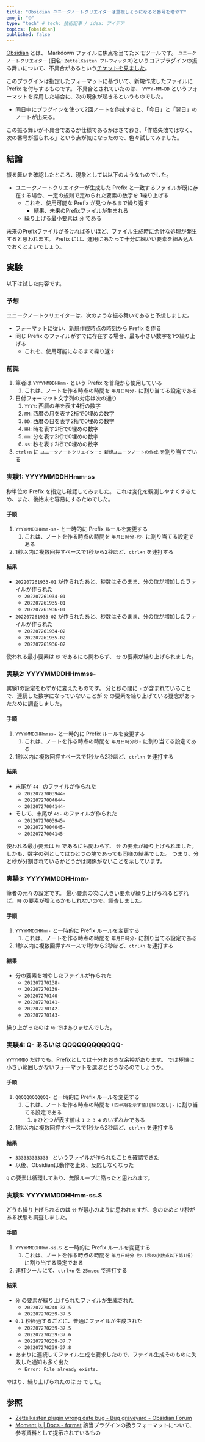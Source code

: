 ```yaml
---
title: "Obsidian ユニークノートクリエイターは重複しそうになると番号を増やす"
emoji: "⏱"
type: "tech" # tech: 技術記事 / idea: アイデア
topics: [obsidian]
published: false
---
```


[Obsidian](https://obsidian.md/) とは、 Markdown ファイルに焦点を当てたメモツールです。
`ユニークノートクリエイター` (旧名: `ZettelKasten プレフィックス`)というコアプラグインの振る舞いについて、不具合があるという[チケットを見ました](https://forum.obsidian.md/t/zettelkasten-plugin-wrong-date-bug/39372)。

このプラグインは指定したフォーマットに基づいて、新規作成したファイルに Prefix を付与するものです。
不具合とされていたのは、 `YYYY-MM-DD` というフォーマットを採用した場合に、次の現象が起きるというものでした。

- 同日中にプラグインを使って2回ノートを作成すると、「今日」と「翌日」のノートが出来る。

この振る舞いが不具合であるか仕様であるかはさておき、「作成失敗ではなく、次の番号が振られる」という点が気になったので、色々試してみました。

## 結論

振る舞いを確認したところ、現象としては以下のようなものでした。

- ユニークノートクリエイターが生成した Prefix と一致するファイルが既に存在する場合、一定の規則で定められた要素の数字を 1繰り上げる
    - これを、使用可能な Prefix が見つかるまで繰り返す
        - 結果、未来のPrefixファイルが生まれる
    - 繰り上げる最小要素は `分` である

未来のPrefixファイルが多ければ多いほど、ファイル生成時に余計な処理が発生すると思われます。
Prefix には、運用にあたって十分に細かい要素を組み込んでおくとよいでしょう。

## 実験

以下は試した内容です。

### 予想

ユニークノートクリエイターは、次のような振る舞いであると予想しました。

- フォーマットに従い、新規作成時点の時刻から Prefix を作る
- 同じ Prefix のファイルがすでに存在する場合、最も小さい数字を1つ繰り上げる
    - これを、使用可能になるまで繰り返す

### 前提

1. 筆者は `YYYYMMDDHHmm-` という Prefix を普段から使用している
    1. これは、ノートを作る時点の時間を `年月日時分-` に割り当てる設定である
2. 日付フォーマット文字列の対応は次の通り
    1. `YYYY`: 西暦の年を表す4桁の数字
    2. `MM`: 西暦の月を表す2桁で0埋めの数字
    3. `DD`: 西暦の日を表す2桁で0埋めの数字
    4. `HH`: 時を表す2桁で0埋めの数字
    5. `mm`: 分を表す2桁で0埋めの数字
    6. `ss`: 秒を表す2桁で0埋めの数字
3. `ctrl+n` に `ユニークノートクリエイター: 新規ユニークノートの作成` を割り当てている

### 実験1: YYYYMMDDHHmm-ss

秒単位の Prefix を指定し確認してみました。
これは変化を観測しやすくするため、また、後始末を容易にするためでした。

#### 手順

1. `YYYYMMDDHHmm-ss-` と一時的に Prefix ルールを変更する
    1. これは、ノートを作る時点の時間を `年月日時分-秒-` に割り当てる設定である
2. 1秒以内に複数回押すペースで1秒から2秒ほど、`ctrl+n` を連打する

#### 結果

- `202207261933-01` が作られたあと、秒数はそのまま、分の位が増加したファイルが作られた
    - `202207261934-01`
    - `202207261935-01`
    - `202207261936-01`
- `202207261933-02` が作られたあと、秒数はそのまま、分の位が増加したファイルが作られた
    - `202207261934-02`
    - `202207261935-02`
    - `202207261936-02`

使われる最小要素は `秒` であるにも関わらず、 `分` の要素が繰り上げられました。

### 実験2: YYYYMMDDHHmmss-

実験1の設定をわずかに変えたものです。
分と秒の間に `-` が含まれていることで、連続した数字になっていないことが `分` の要素を繰り上げている疑念があったために調査しました。

#### 手順

1. `YYYYMMDDHHmmss-` と一時的に Prefix ルールを変更する
    1. これは、ノートを作る時点の時間を `年月日時分秒-` に割り当てる設定である
2. 1秒以内に複数回押すペースで1秒から2秒ほど、`ctrl+n` を連打する

#### 結果

- 末尾が `44-` のファイルが作られた
    - `20220727003944-`
    - `20220727004044-`
    - `20220727004144-`
- そして、末尾が `45-` のファイルが作られた
    - `20220727003945-`
    - `20220727004045-`
    - `20220727004145-`

使われる最小要素は `秒` であるにも関わらず、 `分` の要素が繰り上げられました。
しかも、数字の列としてはひとつの塊であっても同様の結果でした。
つまり、分と秒が分割されているかどうかは関係がないことを示しています。

### 実験3: YYYYMMDDHHmm-

筆者の元々の設定です。
最小要素の次に大きい要素が繰り上げられるとすれば、`時` の要素が増えるかもしれないので、調査しました。

#### 手順

1. `YYYYMMDDHHmm-` と一時的に Prefix ルールを変更する
    1. これは、ノートを作る時点の時間を `年月日時分-` に割り当てる設定である
2. 1秒以内に複数回押すペースで1秒から2秒ほど、`ctrl+n` を連打する

#### 結果

- 分の要素を増やしたファイルが作られた
    - `202207270138-`
    - `202207270139-`
    - `202207270140-`
    - `202207270141-`
    - `202207270142-`
    - `202207270143-`

繰り上がったのは `時` ではありませんでした。

### 実験4: Q- あるいは QQQQQQQQQQQQ-

`YYYYMMDD` だけでも、Prefixとしては十分おおきな余裕があります。
では極端に小さい範囲しかないフォーマットを選ぶとどうなるのでしょうか。

#### 手順

1. `QQQQQQQQQQQQ-` と一時的に Prefix ルールを変更する
    1. これは、ノートを作る時点の時間を `(四半期を示す値){繰り返し}-` に割り当てる設定である
        1. `Q` ひとつが表す値は `1 2 3 4` のいずれかである
2. 1秒以内に複数回押すペースで1秒から2秒ほど、`ctrl+n` を連打する

#### 結果

- `333333333333-` というファイルが作られたことを確認できた
- 以後、Obsidianは動作を止め、反応しなくなった

`Q` の要素は循環しており、無限ループに陥ったと思われます。

### 実験5: YYYYMMDDHHmm-ss.S

どうも繰り上げられるのは `分` が最小のように思われますが、念のためミリ秒がある状態も調査しました。

#### 手順

1. `YYYYMMDDHHmm-ss.S` と一時的に Prefix ルールを変更する
    1. これは、ノートを作る時点の時間を `年月日時分-秒.(秒の小数点以下第1桁)` に割り当てる設定である
2. 連打ツールにて、`ctrl+n` を `25msec` で連打する

#### 結果

- `分` の要素が繰り上げられたファイルが生成された
    - `202207270240-37.5`
    - `202207270239-37.5`
- `0.1` 秒経過するごとに、普通にファイルが生成された
    - `202207270239-37.5`
    - `202207270239-37.6`
    - `202207270239-37.7`
    - `202207270239-37.8`
- あまりに連続してファイル生成を要求したので、ファイル生成そのものに失敗した通知も多く出た
    - `Error: File already exists.`

やはり、繰り上げられたのは `分` でした。

## 参照

- [Zettelkasten plugin wrong date bug - Bug graveyard - Obsidian Forum](https://forum.obsidian.md/t/zettelkasten-plugin-wrong-date-bug/39372/4)
- [Moment.js | Docs - format](https://momentjs.com/docs/#/displaying/format/) 該当プラグインの扱うフォーマットについて、参考資料として提示されているもの
